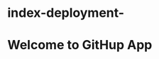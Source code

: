 # index-deployment-
<!doctypehtml >
<html>
<head>
  <title>Index-Deploy</title>
</head>
  <h1>Welcome to GitHup App</h1>
</html>
